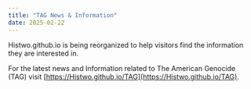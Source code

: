 ```yaml
---
title: "TAG News & Information"
date: 2025-02-22
---
```

Histwo.github.io is being reorganized to help visitors find the information they are interested in.

For the latest news and Information related to The American Genocide (TAG) visit [https://Histwo.github.io/TAG](https://Histwo.github.io/TAG).